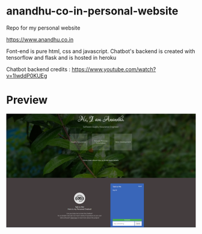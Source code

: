 # anandhu-co-in-personal-website
Repo for my personal website

https://www.anandhu.co.in

Font-end is pure html, css and javascript. Chatbot's backend is created with tensorflow and flask and is hosted in heroku

Chatbot backend credits : https://www.youtube.com/watch?v=1lwddP0KUEg


# Preview
<img src='preview.png'>
